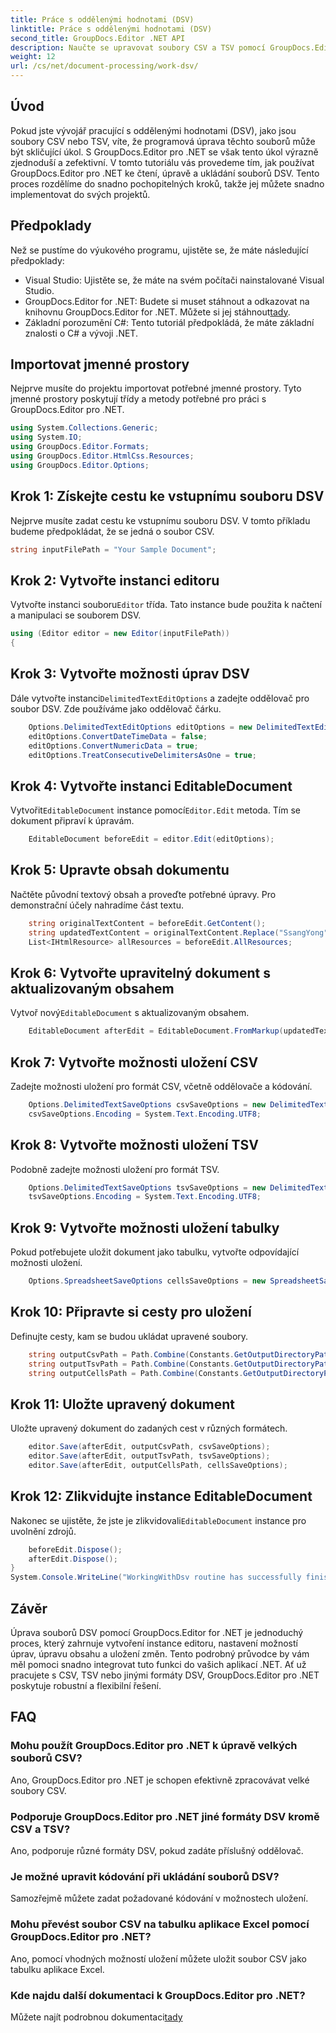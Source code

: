 ```yaml
---
title: Práce s oddělenými hodnotami (DSV)
linktitle: Práce s oddělenými hodnotami (DSV)
second_title: GroupDocs.Editor .NET API
description: Naučte se upravovat soubory CSV a TSV pomocí GroupDocs.Editor pro .NET pomocí tohoto podrobného průvodce. Vylepšete své .NET projekty bez námahy.
weight: 12
url: /cs/net/document-processing/work-dsv/
---
```

## Úvod
Pokud jste vývojář pracující s oddělenými hodnotami (DSV), jako jsou soubory CSV nebo TSV, víte, že programová úprava těchto souborů může být skličující úkol. S GroupDocs.Editor pro .NET se však tento úkol výrazně zjednoduší a zefektivní. V tomto tutoriálu vás provedeme tím, jak používat GroupDocs.Editor pro .NET ke čtení, úpravě a ukládání souborů DSV. Tento proces rozdělíme do snadno pochopitelných kroků, takže jej můžete snadno implementovat do svých projektů.
## Předpoklady
Než se pustíme do výukového programu, ujistěte se, že máte následující předpoklady:
- Visual Studio: Ujistěte se, že máte na svém počítači nainstalované Visual Studio.
-  GroupDocs.Editor for .NET: Budete si muset stáhnout a odkazovat na knihovnu GroupDocs.Editor for .NET. Můžete si jej stáhnout[tady](https://releases.groupdocs.com/editor/net/).
- Základní porozumění C#: Tento tutoriál předpokládá, že máte základní znalosti o C# a vývoji .NET.
## Importovat jmenné prostory
Nejprve musíte do projektu importovat potřebné jmenné prostory. Tyto jmenné prostory poskytují třídy a metody potřebné pro práci s GroupDocs.Editor pro .NET.
```csharp
using System.Collections.Generic;
using System.IO;
using GroupDocs.Editor.Formats;
using GroupDocs.Editor.HtmlCss.Resources;
using GroupDocs.Editor.Options;
```

## Krok 1: Získejte cestu ke vstupnímu souboru DSV
Nejprve musíte zadat cestu ke vstupnímu souboru DSV. V tomto příkladu budeme předpokládat, že se jedná o soubor CSV.
```csharp
string inputFilePath = "Your Sample Document";
```
## Krok 2: Vytvořte instanci editoru
 Vytvořte instanci souboru`Editor` třída. Tato instance bude použita k načtení a manipulaci se souborem DSV.
```csharp
using (Editor editor = new Editor(inputFilePath))
{
```
## Krok 3: Vytvořte možnosti úprav DSV
 Dále vytvořte instanci`DelimitedTextEditOptions` a zadejte oddělovač pro soubor DSV. Zde používáme jako oddělovač čárku.
```csharp
    Options.DelimitedTextEditOptions editOptions = new DelimitedTextEditOptions(",");
    editOptions.ConvertDateTimeData = false;
    editOptions.ConvertNumericData = true;
    editOptions.TreatConsecutiveDelimitersAsOne = true;
```
## Krok 4: Vytvořte instanci EditableDocument
 Vytvořit`EditableDocument` instance pomocí`Editor.Edit` metoda. Tím se dokument připraví k úpravám.
```csharp
    EditableDocument beforeEdit = editor.Edit(editOptions);
```
## Krok 5: Upravte obsah dokumentu
Načtěte původní textový obsah a proveďte potřebné úpravy. Pro demonstrační účely nahradíme část textu.
```csharp
    string originalTextContent = beforeEdit.GetContent();
    string updatedTextContent = originalTextContent.Replace("SsangYong", "Chevrolet").Replace("Kyron", "Camaro");
    List<IHtmlResource> allResources = beforeEdit.AllResources;
```
## Krok 6: Vytvořte upravitelný dokument s aktualizovaným obsahem
 Vytvoř nový`EditableDocument` s aktualizovaným obsahem.
```csharp
    EditableDocument afterEdit = EditableDocument.FromMarkup(updatedTextContent, allResources);
```
## Krok 7: Vytvořte možnosti uložení CSV
Zadejte možnosti uložení pro formát CSV, včetně oddělovače a kódování.
```csharp
    Options.DelimitedTextSaveOptions csvSaveOptions = new DelimitedTextSaveOptions(",");
    csvSaveOptions.Encoding = System.Text.Encoding.UTF8;
```
## Krok 8: Vytvořte možnosti uložení TSV
Podobně zadejte možnosti uložení pro formát TSV.
```csharp
    Options.DelimitedTextSaveOptions tsvSaveOptions = new DelimitedTextSaveOptions("\t");
    tsvSaveOptions.Encoding = System.Text.Encoding.UTF8;
```
## Krok 9: Vytvořte možnosti uložení tabulky
Pokud potřebujete uložit dokument jako tabulku, vytvořte odpovídající možnosti uložení.
```csharp
    Options.SpreadsheetSaveOptions cellsSaveOptions = new SpreadsheetSaveOptions(SpreadsheetFormats.Xlsm);
```
## Krok 10: Připravte si cesty pro uložení
Definujte cesty, kam se budou ukládat upravené soubory.
```csharp
    string outputCsvPath = Path.Combine(Constants.GetOutputDirectoryPath(inputFilePath), Path.GetFileNameWithoutExtension(inputFilePath) + ".csv");
    string outputTsvPath = Path.Combine(Constants.GetOutputDirectoryPath(inputFilePath), Path.GetFileNameWithoutExtension(inputFilePath) + ".tsv");
    string outputCellsPath = Path.Combine(Constants.GetOutputDirectoryPath(inputFilePath), Path.GetFileNameWithoutExtension(inputFilePath) + ".xlsm");
```
## Krok 11: Uložte upravený dokument
Uložte upravený dokument do zadaných cest v různých formátech.
```csharp
    editor.Save(afterEdit, outputCsvPath, csvSaveOptions);
    editor.Save(afterEdit, outputTsvPath, tsvSaveOptions);
    editor.Save(afterEdit, outputCellsPath, cellsSaveOptions);
```
## Krok 12: Zlikvidujte instance EditableDocument
 Nakonec se ujistěte, že jste je zlikvidovali`EditableDocument` instance pro uvolnění zdrojů.
```csharp
    beforeEdit.Dispose();
    afterEdit.Dispose();
}
System.Console.WriteLine("WorkingWithDsv routine has successfully finished");
```
## Závěr
Úprava souborů DSV pomocí GroupDocs.Editor for .NET je jednoduchý proces, který zahrnuje vytvoření instance editoru, nastavení možností úprav, úpravu obsahu a uložení změn. Tento podrobný průvodce by vám měl pomoci snadno integrovat tuto funkci do vašich aplikací .NET. Ať už pracujete s CSV, TSV nebo jinými formáty DSV, GroupDocs.Editor pro .NET poskytuje robustní a flexibilní řešení.
## FAQ
### Mohu použít GroupDocs.Editor pro .NET k úpravě velkých souborů CSV?
Ano, GroupDocs.Editor pro .NET je schopen efektivně zpracovávat velké soubory CSV.
### Podporuje GroupDocs.Editor pro .NET jiné formáty DSV kromě CSV a TSV?
Ano, podporuje různé formáty DSV, pokud zadáte příslušný oddělovač.
### Je možné upravit kódování při ukládání souborů DSV?
Samozřejmě můžete zadat požadované kódování v možnostech uložení.
### Mohu převést soubor CSV na tabulku aplikace Excel pomocí GroupDocs.Editor pro .NET?
Ano, pomocí vhodných možností uložení můžete uložit soubor CSV jako tabulku aplikace Excel.
### Kde najdu další dokumentaci k GroupDocs.Editor pro .NET?
 Můžete najít podrobnou dokumentaci[tady](https://tutorials.groupdocs.com/editor/net/)
